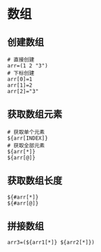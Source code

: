 # 数组

## 创建数组

``` shell
# 直接创建
arr=(1 2 "3")
# 下标创建
arr[0]=1
arr[1]=2
arr[2]="3"
```

## 获取数组元素

``` shell
# 获取单个元素
${arr[INDEX]}
# 获取全部元素
${arr[*]}
${arr[@]}
```

## 获取数组长度

``` shell
${#arr[*]}
${#arr[@]}
```

## 拼接数组

``` shell
arr3=(${arr1[*]} ${arr2[*]})
```
